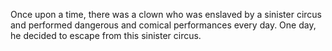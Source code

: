 Once upon a time, there was a clown who was enslaved by a sinister circus and performed dangerous and comical performances every day. One day, he decided to escape from this sinister circus.